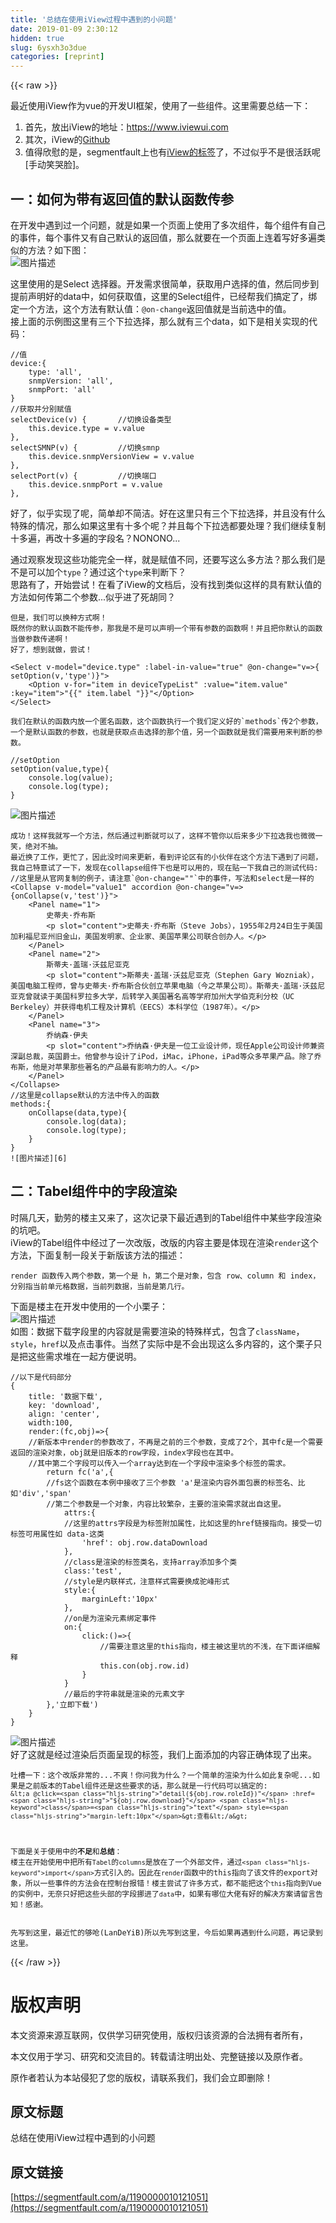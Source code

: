 ```yaml
---
title: '总结在使用iView过程中遇到的小问题' 
date: 2019-01-09 2:30:12
hidden: true
slug: 6ysxh3o3due
categories: [reprint]
---
```


{{< raw >}}

                    
<p>最近使用iView作为vue的开发UI框架，使用了一些组件。这里需要总结一下：</p>
<ol>
<li>首先，放出iView的地址：<a href="https://www.iviewui.com" rel="nofollow noreferrer" target="_blank"></a><a href="https://www.iviewui.com" rel="nofollow noreferrer" target="_blank">https://www.iviewui.com</a>
</li>
<li>其次，iView的<a href="https://github.com/iview/iview" rel="nofollow noreferrer" target="_blank">Github</a>
</li>
<li>值得欣慰的是，segmentfault上也有<a href="https://segmentfault.com/t/iview">iView的标签</a>了，不过似乎不是很活跃呢[手动笑哭脸]。</li>
</ol>
<h2 id="articleHeader0">一：如何为带有返回值的默认函数传参</h2>
<p>在开发中遇到过一个问题，就是如果一个页面上使用了多次组件，每个组件有自己的事件，每个事件又有自己默认的返回值，那么就要在一个页面上连着写好多遍类似的方法？如下图：<br><span class="img-wrap"><img data-src="/img/bVQCYN?w=612&amp;h=271" src="https://static.alili.tech/img/bVQCYN?w=612&amp;h=271" alt="图片描述" title="图片描述" style="cursor: pointer; display: inline;"></span></p>
<p>这里使用的是Select 选择器。开发需求很简单，获取用户选择的值，然后同步到提前声明好的data中，如何获取值，这里的Select组件，已经帮我们搞定了，绑定一个方法，这个方法有默认值：<code>@on-change</code>返回值就是当前选中的值。<br>接上面的示例图这里有三个下拉选择，那么就有三个data，如下是相关实现的代码：</p>
<div class="widget-codetool" style="display:none;">
      <div class="widget-codetool--inner">
      <span class="selectCode code-tool" data-toggle="tooltip" data-placement="top" title="" data-original-title="全选"></span>
      <span type="button" class="copyCode code-tool" data-toggle="tooltip" data-placement="top" data-clipboard-text="//值
device:{
    type: 'all',
    snmpVersion: 'all',
    snmpPort: 'all'
}
//获取并分别赋值
selectDevice(v) {       //切换设备类型
    this.device.type = v.value
},
selectSMNP(v) {         //切换smnp
    this.device.snmpVersionView = v.value
},
selectPort(v) {         //切换端口
    this.device.snmpPort = v.value
}," title="" data-original-title="复制"></span>
      <span type="button" class="saveToNote code-tool" data-toggle="tooltip" data-placement="top" title="" data-original-title="放进笔记"></span>
      </div>
      </div><pre class="hljs stylus"><code><span class="hljs-comment">//值</span>
device:{
    type: <span class="hljs-string">'all'</span>,
    snmpVersion: <span class="hljs-string">'all'</span>,
    snmpPort: <span class="hljs-string">'all'</span>
}
<span class="hljs-comment">//获取并分别赋值</span>
<span class="hljs-function"><span class="hljs-title">selectDevice</span><span class="hljs-params">(v)</span></span> {       <span class="hljs-comment">//切换设备类型</span>
    this<span class="hljs-selector-class">.device</span><span class="hljs-selector-class">.type</span> = v<span class="hljs-selector-class">.value</span>
},
<span class="hljs-function"><span class="hljs-title">selectSMNP</span><span class="hljs-params">(v)</span></span> {         <span class="hljs-comment">//切换smnp</span>
    this<span class="hljs-selector-class">.device</span><span class="hljs-selector-class">.snmpVersionView</span> = v<span class="hljs-selector-class">.value</span>
},
<span class="hljs-function"><span class="hljs-title">selectPort</span><span class="hljs-params">(v)</span></span> {         <span class="hljs-comment">//切换端口</span>
    this<span class="hljs-selector-class">.device</span><span class="hljs-selector-class">.snmpPort</span> = v<span class="hljs-selector-class">.value</span>
},</code></pre>
<p>好了，似乎实现了呢，简单却不简洁。好在这里只有三个下拉选择，并且没有什么特殊的情况，那么如果这里有十多个呢？并且每个下拉选都要处理？我们继续复制十多遍，再改十多遍的字段名？NONONO...</p>
<p>通过观察发现这些功能完全一样，就是赋值不同，还要写这么多方法？那么我们是不是可以加个<code>type</code>？通过这个<code>type</code>来判断下？<br>思路有了，开始尝试！在看了iView的文档后，没有找到类似这样的具有默认值的方法如何传第二个参数...似乎进了死胡同？</p>
<div class="widget-codetool" style="display:none;">
      <div class="widget-codetool--inner">
      <span class="selectCode code-tool" data-toggle="tooltip" data-placement="top" title="" data-original-title="全选"></span>
      <span type="button" class="copyCode code-tool" data-toggle="tooltip" data-placement="top" data-clipboard-text="但是，我们可以换种方式啊！
既然你的默认函数不能传参，那我是不是可以声明一个带有参数的函数啊！并且把你默认的函数当做参数传递啊！
好了，想到就做，尝试！   " title="" data-original-title="复制"></span>
      <span type="button" class="saveToNote code-tool" data-toggle="tooltip" data-placement="top" title="" data-original-title="放进笔记"></span>
      </div>
      </div><pre class="hljs"><code>但是，我们可以换种方式啊！
既然你的默认函数不能传参，那我是不是可以声明一个带有参数的函数啊！并且把你默认的函数当做参数传递啊！
好了，想到就做，尝试！   </code></pre>
<div class="widget-codetool" style="display:none;">
      <div class="widget-codetool--inner">
      <span class="selectCode code-tool" data-toggle="tooltip" data-placement="top" title="" data-original-title="全选"></span>
      <span type="button" class="copyCode code-tool" data-toggle="tooltip" data-placement="top" data-clipboard-text="<Select v-model=&quot;device.type&quot; :label-in-value=&quot;true&quot; @on-change=&quot;v=>{ setOption(v,'type')}&quot;>
    <Option v-for=&quot;item in deviceTypeList&quot; :value=&quot;item.value&quot; :key=&quot;item&quot;>"{{" item.label "}}"</Option>
</Select>" title="" data-original-title="复制"></span>
      <span type="button" class="saveToNote code-tool" data-toggle="tooltip" data-placement="top" title="" data-original-title="放进笔记"></span>
      </div>
      </div><pre class="hljs vbscript"><code>&lt;<span class="hljs-keyword">Select</span> v-model=<span class="hljs-string">"device.type"</span> :label-<span class="hljs-keyword">in</span>-value=<span class="hljs-string">"true"</span> @<span class="hljs-keyword">on</span>-change=<span class="hljs-string">"v=&gt;{ setOption(v,'type')}"</span>&gt;
    &lt;<span class="hljs-keyword">Option</span> v-<span class="hljs-keyword">for</span>=<span class="hljs-string">"item in deviceTypeList"</span> :value=<span class="hljs-string">"item.value"</span> :key=<span class="hljs-string">"item"</span>&gt;"{{" item.label "}}"&lt;/<span class="hljs-keyword">Option</span>&gt;
&lt;/<span class="hljs-keyword">Select</span>&gt;</code></pre>
<div class="widget-codetool" style="display:none;">
      <div class="widget-codetool--inner">
      <span class="selectCode code-tool" data-toggle="tooltip" data-placement="top" title="" data-original-title="全选"></span>
      <span type="button" class="copyCode code-tool" data-toggle="tooltip" data-placement="top" data-clipboard-text="我们在默认的函数内放一个匿名函数，这个函数执行一个我们定义好的`methods`传2个参数，一个是默认函数的参数，也就是获取点击选择的那个值，另一个函数就是我们需要用来判断的参数。" title="" data-original-title="复制"></span>
      <span type="button" class="saveToNote code-tool" data-toggle="tooltip" data-placement="top" title="" data-original-title="放进笔记"></span>
      </div>
      </div><pre class="hljs autohotkey"><code style="word-break: break-word; white-space: initial;">我们在默认的函数内放一个匿名函数，这个函数执行一个我们定义好的`methods`传<span class="hljs-number">2</span>个参数，一个是默认函数的参数，也就是获取点击选择的那个值，另一个函数就是我们需要用来判断的参数。</code></pre>
<div class="widget-codetool" style="display:none;">
      <div class="widget-codetool--inner">
      <span class="selectCode code-tool" data-toggle="tooltip" data-placement="top" title="" data-original-title="全选"></span>
      <span type="button" class="copyCode code-tool" data-toggle="tooltip" data-placement="top" data-clipboard-text="//setOption
setOption(value,type){
    console.log(value);
    console.log(type);
}" title="" data-original-title="复制"></span>
      <span type="button" class="saveToNote code-tool" data-toggle="tooltip" data-placement="top" title="" data-original-title="放进笔记"></span>
      </div>
      </div><pre class="hljs fortran"><code>//setOption
setOption(<span class="hljs-keyword">value</span>,<span class="hljs-keyword">type</span>){
    console.<span class="hljs-built_in">log</span>(<span class="hljs-keyword">value</span>);
    console.<span class="hljs-built_in">log</span>(<span class="hljs-keyword">type</span>);
}</code></pre>
<p><span class="img-wrap"><img data-src="/img/bVQC46?w=453&amp;h=115" src="https://static.alili.tech/img/bVQC46?w=453&amp;h=115" alt="图片描述" title="图片描述" style="cursor: pointer;"></span></p>
<div class="widget-codetool" style="display:none;">
      <div class="widget-codetool--inner">
      <span class="selectCode code-tool" data-toggle="tooltip" data-placement="top" title="" data-original-title="全选"></span>
      <span type="button" class="copyCode code-tool" data-toggle="tooltip" data-placement="top" data-clipboard-text="成功！这样我就写一个方法，然后通过判断就可以了，这样不管你以后来多少下拉选我也微微一笑，绝对不抽。
最近换了工作，更忙了，因此没时间来更新，看到评论区有的小伙伴在这个方法下遇到了问题，我自己特意试了一下，发现在collapse组件下也是可以用的，现在贴一下我自己的测试代码:
//这里是从官网复制的例子，请注意`@on-change=&quot;&quot;`中的事件，写法和select是一样的
<Collapse v-model=&quot;value1&quot; accordion @on-change=&quot;v=>{onCollapse(v,'test')}&quot;>
    <Panel name=&quot;1&quot;>
        史蒂夫·乔布斯
        <p slot=&quot;content&quot;>史蒂夫·乔布斯（Steve Jobs），1955年2月24日生于美国加利福尼亚州旧金山，美国发明家、企业家、美国苹果公司联合创办人。</p>
    </Panel>
    <Panel name=&quot;2&quot;>
        斯蒂夫·盖瑞·沃兹尼亚克
        <p slot=&quot;content&quot;>斯蒂夫·盖瑞·沃兹尼亚克（Stephen Gary Wozniak），美国电脑工程师，曾与史蒂夫·乔布斯合伙创立苹果电脑（今之苹果公司）。斯蒂夫·盖瑞·沃兹尼亚克曾就读于美国科罗拉多大学，后转学入美国著名高等学府加州大学伯克利分校（UC Berkeley）并获得电机工程及计算机（EECS）本科学位（1987年）。</p>
    </Panel>
    <Panel name=&quot;3&quot;>
        乔纳森·伊夫
        <p slot=&quot;content&quot;>乔纳森·伊夫是一位工业设计师，现任Apple公司设计师兼资深副总裁，英国爵士。他曾参与设计了iPod，iMac，iPhone，iPad等众多苹果产品。除了乔布斯，他是对苹果那些著名的产品最有影响力的人。</p>
    </Panel>
</Collapse>
//这里是collapse默认的方法中传入的函数
methods:{
    onCollapse(data,type){
        console.log(data);
        console.log(type);
    }
}
![图片描述][6]" title="" data-original-title="复制"></span>
      <span type="button" class="saveToNote code-tool" data-toggle="tooltip" data-placement="top" title="" data-original-title="放进笔记"></span>
      </div>
      </div><pre class="hljs xml"><code>成功！这样我就写一个方法，然后通过判断就可以了，这样不管你以后来多少下拉选我也微微一笑，绝对不抽。
最近换了工作，更忙了，因此没时间来更新，看到评论区有的小伙伴在这个方法下遇到了问题，我自己特意试了一下，发现在collapse组件下也是可以用的，现在贴一下我自己的测试代码:
//这里是从官网复制的例子，请注意`@on-change=""`中的事件，写法和select是一样的
<span class="hljs-tag">&lt;<span class="hljs-name">Collapse</span> <span class="hljs-attr">v-model</span>=<span class="hljs-string">"value1"</span> <span class="hljs-attr">accordion</span> @<span class="hljs-attr">on-change</span>=<span class="hljs-string">"v=&gt;{onCollapse(v,'test')}"</span>&gt;</span>
    <span class="hljs-tag">&lt;<span class="hljs-name">Panel</span> <span class="hljs-attr">name</span>=<span class="hljs-string">"1"</span>&gt;</span>
        史蒂夫·乔布斯
        <span class="hljs-tag">&lt;<span class="hljs-name">p</span> <span class="hljs-attr">slot</span>=<span class="hljs-string">"content"</span>&gt;</span>史蒂夫·乔布斯（Steve Jobs），1955年2月24日生于美国加利福尼亚州旧金山，美国发明家、企业家、美国苹果公司联合创办人。<span class="hljs-tag">&lt;/<span class="hljs-name">p</span>&gt;</span>
    <span class="hljs-tag">&lt;/<span class="hljs-name">Panel</span>&gt;</span>
    <span class="hljs-tag">&lt;<span class="hljs-name">Panel</span> <span class="hljs-attr">name</span>=<span class="hljs-string">"2"</span>&gt;</span>
        斯蒂夫·盖瑞·沃兹尼亚克
        <span class="hljs-tag">&lt;<span class="hljs-name">p</span> <span class="hljs-attr">slot</span>=<span class="hljs-string">"content"</span>&gt;</span>斯蒂夫·盖瑞·沃兹尼亚克（Stephen Gary Wozniak），美国电脑工程师，曾与史蒂夫·乔布斯合伙创立苹果电脑（今之苹果公司）。斯蒂夫·盖瑞·沃兹尼亚克曾就读于美国科罗拉多大学，后转学入美国著名高等学府加州大学伯克利分校（UC Berkeley）并获得电机工程及计算机（EECS）本科学位（1987年）。<span class="hljs-tag">&lt;/<span class="hljs-name">p</span>&gt;</span>
    <span class="hljs-tag">&lt;/<span class="hljs-name">Panel</span>&gt;</span>
    <span class="hljs-tag">&lt;<span class="hljs-name">Panel</span> <span class="hljs-attr">name</span>=<span class="hljs-string">"3"</span>&gt;</span>
        乔纳森·伊夫
        <span class="hljs-tag">&lt;<span class="hljs-name">p</span> <span class="hljs-attr">slot</span>=<span class="hljs-string">"content"</span>&gt;</span>乔纳森·伊夫是一位工业设计师，现任Apple公司设计师兼资深副总裁，英国爵士。他曾参与设计了iPod，iMac，iPhone，iPad等众多苹果产品。除了乔布斯，他是对苹果那些著名的产品最有影响力的人。<span class="hljs-tag">&lt;/<span class="hljs-name">p</span>&gt;</span>
    <span class="hljs-tag">&lt;/<span class="hljs-name">Panel</span>&gt;</span>
<span class="hljs-tag">&lt;/<span class="hljs-name">Collapse</span>&gt;</span>
//这里是collapse默认的方法中传入的函数
methods:{
    onCollapse(data,type){
        console.log(data);
        console.log(type);
    }
}
![图片描述][6]</code></pre>
<h2 id="articleHeader1">二：Tabel组件中的字段渲染</h2>
<p>时隔几天，勤劳的楼主又来了，这次记录下最近遇到的Tabel组件中某些字段渲染的坑吧。<br>iView的Tabel组件中经过了一次改版，改版的内容主要是体现在渲染<code>render</code>这个方法，下面复制一段关于新版该方法的描述：</p>
<div class="widget-codetool" style="display:none;">
      <div class="widget-codetool--inner">
      <span class="selectCode code-tool" data-toggle="tooltip" data-placement="top" title="" data-original-title="全选"></span>
      <span type="button" class="copyCode code-tool" data-toggle="tooltip" data-placement="top" data-clipboard-text="render 函数传入两个参数，第一个是 h，第二个是对象，包含 row、column 和 index，分别指当前单元格数据，当前列数据，当前是第几行。
" title="" data-original-title="复制"></span>
      <span type="button" class="saveToNote code-tool" data-toggle="tooltip" data-placement="top" title="" data-original-title="放进笔记"></span>
      </div>
      </div><pre class="hljs excel"><code>render 函数传入两个参数，第一个是 h，第二个是对象，包含 <span class="hljs-built_in">row</span>、<span class="hljs-built_in">column</span> 和 <span class="hljs-built_in">index</span>，分别指当前单元格数据，当前列数据，当前是第几行。
</code></pre>
<p>下面是楼主在开发中使用的一个小栗子：<br><span class="img-wrap"><img data-src="/img/bVRlWr?w=729&amp;h=143" src="https://static.alili.tech/img/bVRlWr?w=729&amp;h=143" alt="图片描述" title="图片描述" style="cursor: pointer;"></span><br>如图：数据下载字段里的内容就是需要渲染的特殊样式，包含了<code>className</code>，<code>style</code>，<code>href</code>以及点击事件。当然了实际中是不会出现这么多内容的，这个栗子只是把这些需求堆在一起方便说明。</p>
<div class="widget-codetool" style="display:none;">
      <div class="widget-codetool--inner">
      <span class="selectCode code-tool" data-toggle="tooltip" data-placement="top" title="" data-original-title="全选"></span>
      <span type="button" class="copyCode code-tool" data-toggle="tooltip" data-placement="top" data-clipboard-text="//以下是代码部分
{
    title: '数据下载',
    key: 'download',
    align: 'center',
    width:100,
    render:(fc,obj)=>{
    //新版本中render的参数改了，不再是之前的三个参数，变成了2个，其中fc是一个需要返回的渲染对象，obj就是旧版本的row字段，index字段也在其中。
    //其中第二个字段可以传入一个array达到在一个字段中渲染多个标签的需求。
        return fc('a',{
        //fs这个函数在本例中接收了三个参数 'a'是渲染内容外面包裹的标签名、比如'div','span'
        //第二个参数是一个对象，内容比较繁杂，主要的渲染需求就出自这里。
            attrs:{
            //这里的attrs字段是为标签附加属性，比如这里的href链接指向。接受一切标签可用属性如 data-这类
                'href': obj.row.dataDownload
            },
            //class是渲染的标签类名，支持array添加多个类
            class:'test',
            //style是内联样式，注意样式需要换成驼峰形式
            style:{
                marginLeft:'10px'
            },
            //on是为渲染元素绑定事件
            on:{
                click:()=>{
                    //需要注意这里的this指向，楼主被这里坑的不浅，在下面详细解释
                    this.con(obj.row.id)
                }
            }
            //最后的字符串就是渲染的元素文字
        },'立即下载')
    }
}" title="" data-original-title="复制"></span>
      <span type="button" class="saveToNote code-tool" data-toggle="tooltip" data-placement="top" title="" data-original-title="放进笔记"></span>
      </div>
      </div><pre class="hljs stylus"><code><span class="hljs-comment">//以下是代码部分</span>
{
    title: <span class="hljs-string">'数据下载'</span>,
    key: <span class="hljs-string">'download'</span>,
    align: <span class="hljs-string">'center'</span>,
    <span class="hljs-attribute">width</span>:<span class="hljs-number">100</span>,
    render:(fc,obj)=&gt;{
    <span class="hljs-comment">//新版本中render的参数改了，不再是之前的三个参数，变成了2个，其中fc是一个需要返回的渲染对象，obj就是旧版本的row字段，index字段也在其中。</span>
    <span class="hljs-comment">//其中第二个字段可以传入一个array达到在一个字段中渲染多个标签的需求。</span>
        return fc(<span class="hljs-string">'a'</span>,{
        <span class="hljs-comment">//fs这个函数在本例中接收了三个参数 'a'是渲染内容外面包裹的标签名、比如'div','span'</span>
        <span class="hljs-comment">//第二个参数是一个对象，内容比较繁杂，主要的渲染需求就出自这里。</span>
            attrs:{
            <span class="hljs-comment">//这里的attrs字段是为标签附加属性，比如这里的href链接指向。接受一切标签可用属性如 data-这类</span>
                <span class="hljs-string">'href'</span>: obj<span class="hljs-selector-class">.row</span><span class="hljs-selector-class">.dataDownload</span>
            },
            <span class="hljs-comment">//class是渲染的标签类名，支持array添加多个类</span>
            class:<span class="hljs-string">'test'</span>,
            <span class="hljs-comment">//style是内联样式，注意样式需要换成驼峰形式</span>
            style:{
                marginLeft:<span class="hljs-string">'10px'</span>
            },
            <span class="hljs-comment">//on是为渲染元素绑定事件</span>
            on:{
                click:()=&gt;{
                    <span class="hljs-comment">//需要注意这里的this指向，楼主被这里坑的不浅，在下面详细解释</span>
                    this.con(obj<span class="hljs-selector-class">.row</span><span class="hljs-selector-class">.id</span>)
                }
            }
            <span class="hljs-comment">//最后的字符串就是渲染的元素文字</span>
        },<span class="hljs-string">'立即下载'</span>)
    }
}</code></pre>
<p><span class="img-wrap"><img data-src="/img/bVRl0F?w=507&amp;h=50" src="https://static.alili.tech/img/bVRl0F?w=507&amp;h=50" alt="图片描述" title="图片描述" style="cursor: pointer; display: inline;"></span><br>好了这就是经过渲染后页面呈现的标签，我们上面添加的内容正确体现了出来。</p>
<div class="widget-codetool" style="display:none;">
      <div class="widget-codetool--inner">
      <span class="selectCode code-tool" data-toggle="tooltip" data-placement="top" title="" data-original-title="全选"></span>
      <span type="button" class="copyCode code-tool" data-toggle="tooltip" data-placement="top" data-clipboard-text="吐槽一下：这个改版非常的...不爽！你问我为什么？一个简单的渲染为什么如此复杂呢...如果是之前版本的Tabel组件还是这些要求的话，那么就是一行代码可以搞定的:
`<a @click=&quot;detail(${obj.row.roleId})&quot; :href=&quot;${obj.row.download}&quot; class=&quot;text&quot; style=&quot;margin-left:10px&quot;>查看</a>`

下面是关于使用中的**不足**和**总结**：
楼主在开始使用中把所有`Tabel`的`columns`是放在了一个外部文件，通过`import`方式引入的。因此在`render`函数中的this指向了该文件的export对象，所以一些事件的方法会在控制台报错！楼主尝试了许多方式，都不能把这个`this`指向到Vue的实例中，无奈只好把这些头部的字段挪进了`data`中，如果有哪位大佬有好的解决方案请留言告知！感谢。
" title="" data-original-title="复制"></span>
      <span type="button" class="saveToNote code-tool" data-toggle="tooltip" data-placement="top" title="" data-original-title="放进笔记"></span>
      </div>
      </div><pre class="hljs clean"><code>吐槽一下：这个改版非常的...不爽！你问我为什么？一个简单的渲染为什么如此复杂呢...如果是之前版本的Tabel组件还是这些要求的话，那么就是一行代码可以搞定的:
`&lt;a @click=<span class="hljs-string">"detail(${obj.row.roleId})"</span> :href=<span class="hljs-string">"${obj.row.download}"</span> <span class="hljs-keyword">class</span>=<span class="hljs-string">"text"</span> style=<span class="hljs-string">"margin-left:10px"</span>&gt;查看&lt;/a&gt;`

下面是关于使用中的**不足**和**总结**：
楼主在开始使用中把所有`Tabel`的`columns`是放在了一个外部文件，通过`<span class="hljs-keyword">import</span>`方式引入的。因此在`render`函数中的this指向了该文件的<span class="hljs-keyword">export</span>对象，所以一些事件的方法会在控制台报错！楼主尝试了许多方式，都不能把这个`this`指向到Vue的实例中，无奈只好把这些头部的字段挪进了`data`中，如果有哪位大佬有好的解决方案请留言告知！感谢。
</code></pre>
<div class="widget-codetool" style="display:none;">
      <div class="widget-codetool--inner">
      <span class="selectCode code-tool" data-toggle="tooltip" data-placement="top" title="" data-original-title="全选"></span>
      <span type="button" class="copyCode code-tool" data-toggle="tooltip" data-placement="top" data-clipboard-text="先写到这里，最近忙的够呛(LanDeYiB)所以先写到这里，今后如果再遇到什么问题，再记录到这里。
" title="" data-original-title="复制"></span>
      <span type="button" class="saveToNote code-tool" data-toggle="tooltip" data-placement="top" title="" data-original-title="放进笔记"></span>
      </div>
      </div><pre class="hljs gcode"><code>先写到这里，最近忙的够呛<span class="hljs-comment">(LanDeYiB)</span>所以先写到这里，今后如果再遇到什么问题，再记录到这里。
</code></pre>

                
{{< /raw >}}

# 版权声明
本文资源来源互联网，仅供学习研究使用，版权归该资源的合法拥有者所有，

本文仅用于学习、研究和交流目的。转载请注明出处、完整链接以及原作者。

原作者若认为本站侵犯了您的版权，请联系我们，我们会立即删除！

## 原文标题
总结在使用iView过程中遇到的小问题

## 原文链接
[https://segmentfault.com/a/1190000010121051](https://segmentfault.com/a/1190000010121051)

